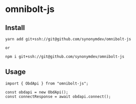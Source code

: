 # omnibolt-js


## Install

```
yarn add git+ssh://git@github.com/synonymdev/omnibolt-js

or

npm i git+ssh://git@github.com/synonymdev/omnibolt-js
```

## Usage

```
import { ObdApi } from "omnibolt-js";

const obdapi = new ObdApi();
const connectResponse = await obdapi.connect();
```


